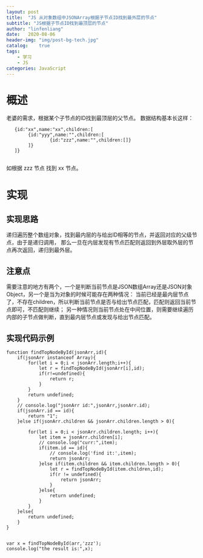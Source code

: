 ```yaml
---
layout: post
title:  "JS 从对象数组中JSONArray根据子节点ID找到最外层的节点"
subtitle: "JS根据子节点ID找到最顶层的节点"
author: "linfenliang"
date:   2020-08-06
header-img: "img/post-bg-tech.jpg"
catalog:    true
tags:
    - 学习
    - JS
categories: JavaScript
---
```



# 概述
老婆的需求，根据某个子节点的ID找到最顶层的父节点。
数据结构基本长这样：
   
```
   {id:"xx",name:"xx",children:[
        {id:"yyy",name:"",children:[
                {id:"zzz",name:"",children:[]}
        ]}
   ]}
   
```

如根据 zzz 节点 找到 xx 节点。

# 实现

## 实现思路
递归遍历整个数组对象，找到最内层的与给出ID相等的节点，并返回对应的父级节点，由于是递归调用，
那么一旦在内层发现有节点匹配则返回到外层取外层的节点再次返回，递归到最外层。

## 注意点
需要注意的地方有两个，一个是判断当前节点是JSON数组Array还是JSON对象Object，另一个是当为对象的时候可能存在两种情况：
当前已经是最内层节点了，不存在children，所以判断当前节点是否与给出节点匹配，匹配则返回当前节点即可，不匹配则继续；
另一种情况则当前节点处在中间位置，则需要继续遍历内部的子节点做判断，直到最内层节点或发现与给出节点匹配。


## 实现代码示例

```
function findTopNodeById(jsonArr,id){
	if(jsonArr instanceof Array){
		for(let i = 0;i < jsonArr.length;i++){
			let r = findTopNodeById(jsonArr[i],id);
			if(r!=undefined){
				return r;
			}
		}
		return undefined;
	}
	// console.log("jsonArr id:",jsonArr,jsonArr.id);
	if(jsonArr.id == id){
		return "1";
	}else if(jsonArr.children && jsonArr.children.length > 0){

		for(let i = 0;i < jsonArr.children.length; i++){
			let item = jsonArr.children[i];
			// console.log("curr:",item);
			if(item.id == id){
				// console.log('find it:',item);
				return jsonArr;
			}else if(item.children && item.children.length > 0){
				let r = findTopNodeById(item.children,id);
				if(r != undefined){
					return jsonArr;
				}
			}else{
				return undefined;
			}
		}
	}else{
		return undefined;
	}
}


var x = findTopNodeById(arr,'zzz');
console.log("the result is:",x);


```

